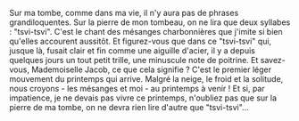 Sur ma tombe, comme dans ma vie, il n'y aura pas de phrases grandiloquentes. Sur la pierre de mon tombeau, on ne lira que deux syllabes : "tsvi-tsvi". C'est le chant des mésanges charbonnières que j'imite si bien qu'elles accourent aussitôt. Et figurez-vous que dans ce "tsvi-tsvi" qui, jusque là, fusait clair et fin comme une aiguille d'acier, il y a depuis quelques jours un tout petit trille, une minuscule note de poitrine. Et savez-vous, Mademoiselle Jacob, ce que cela signifie ? C'est le premier léger mouvement du printemps qui arrive. Malgré la neige, le froid et la solitude, nous croyons - les mésanges et moi - au printemps à venir ! Et si, par impatience, je ne devais pas vivre ce printemps, n'oubliez pas que sur la pierre de ma tombe, on ne devra rien lire d'autre que "tsvi-tsvi"...
